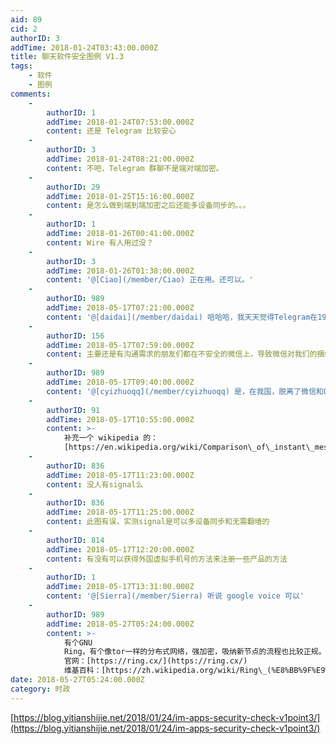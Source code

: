 ```yaml
---
aid: 89
cid: 2
authorID: 3
addTime: 2018-01-24T03:43:00.000Z
title: 聊天软件安全图例 V1.3
tags:
    - 软件
    - 图例
comments:
    -
        authorID: 1
        addTime: 2018-01-24T07:53:00.000Z
        content: 还是 Telegram 比较安心
    -
        authorID: 3
        addTime: 2018-01-24T08:21:00.000Z
        content: 不吧，Telegram 群聊不是端对端加密。
    -
        authorID: 29
        addTime: 2018-01-25T15:16:00.000Z
        content: 是怎么做到端到端加密之后还能多设备同步的。。。
    -
        authorID: 1
        addTime: 2018-01-26T00:41:00.000Z
        content: Wire 有人用过没？
    -
        authorID: 3
        addTime: 2018-01-26T01:38:00.000Z
        content: '@[Ciao](/member/Ciao) 正在用。还可以。'
    -
        authorID: 989
        addTime: 2018-05-17T07:21:00.000Z
        content: '@[daidai](/member/daidai) 哈哈哈，我天天觉得Telegram在1984我'
    -
        authorID: 156
        addTime: 2018-05-17T07:59:00.000Z
        content: 主要还是有沟通需求的朋友们都在不安全的微信上，导致微信对我们的捆绑久久不能解脱。
    -
        authorID: 989
        addTime: 2018-05-17T09:40:00.000Z
        content: '@[cyizhuoqq](/member/cyizhuoqq) 是，在我国，脱离了微信和QQ，连生活都很成问题。'
    -
        authorID: 91
        addTime: 2018-05-17T10:55:00.000Z
        content: >-
            补充一个 wikipedia 的：
            [https://en.wikipedia.org/wiki/Comparison\_of\_instant\_messaging\_clients](https://en.wikipedia.org/wiki/Comparison_of_instant_messaging_clients)
    -
        authorID: 836
        addTime: 2018-05-17T11:23:00.000Z
        content: 没人有signal么
    -
        authorID: 836
        addTime: 2018-05-17T11:25:00.000Z
        content: 此图有误，实测signal是可以多设备同步和无需翻墙的
    -
        authorID: 814
        addTime: 2018-05-17T12:20:00.000Z
        content: 有没有可以获得外国虚拟手机号的方法来注册一些产品的方法
    -
        authorID: 1
        addTime: 2018-05-17T13:31:00.000Z
        content: '@[Sierra](/member/Sierra) 听说 google voice 可以'
    -
        authorID: 989
        addTime: 2018-05-27T05:24:00.000Z
        content: >-
            有个GNU
            Ring，有个像tor一样的分布式网络，强加密，吸纳新节点的流程也比较正规。早些时候试用过一段时间，当时效果还不怎么好，不知道现在如何了。
            官网：[https://ring.cx/](https://ring.cx/)
            维基百科：[https://zh.wikipedia.org/wiki/Ring\_(%E8%BB%9F%E9%AB%94](https://zh.wikipedia.org/wiki/Ring_(%E8%BB%9F%E9%AB%94))
date: 2018-05-27T05:24:00.000Z
category: 时政
---
```


[https://blog.yitianshijie.net/2018/01/24/im-apps-security-check-v1point3/](https://blog.yitianshijie.net/2018/01/24/im-apps-security-check-v1point3/)
